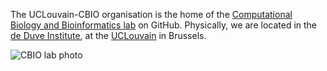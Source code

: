The UCLouvain-CBIO organisation is the home of the 
[Computational Biology and Bioinformatics lab](https://lgatto.github.io/cbio-lab/) 
on GitHub. Physically, we are located in the 
[de Duve Institute](https://www.deduveinstitute.be/), at the [UCLouvain](https://uclouvain.be/) 
in Brussels. 

![CBIO lab photo](https://lgatto.github.io/images/CBIO-20240703.jpg)
